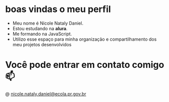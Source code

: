 # boas vindas o meu perfil
* Meu nome é Nicole Nataly Daniel.
* Estou estudando na **alura**.
* Me formando na JavaScript.
* Utilizo esse espaço para minha organização e compartilhamento dos meu projetos desenvolvidos
# Você pode entrar em contato comigo 📫
@ nicole.nataly.daniel@ecola.pr.gov.br
